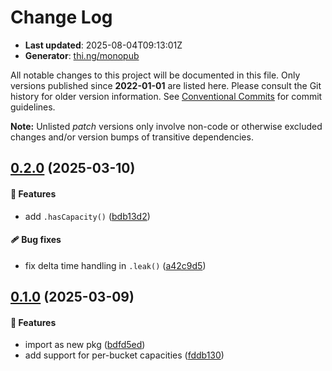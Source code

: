 # Change Log

- **Last updated**: 2025-08-04T09:13:01Z
- **Generator**: [thi.ng/monopub](https://thi.ng/monopub)

All notable changes to this project will be documented in this file.
Only versions published since **2022-01-01** are listed here.
Please consult the Git history for older version information.
See [Conventional Commits](https://conventionalcommits.org/) for commit guidelines.

**Note:** Unlisted _patch_ versions only involve non-code or otherwise excluded changes
and/or version bumps of transitive dependencies.

## [0.2.0](https://github.com/thi-ng/umbrella/tree/@thi.ng/leaky-bucket@0.2.0) (2025-03-10)

#### 🚀 Features

- add `.hasCapacity()` ([bdb13d2](https://github.com/thi-ng/umbrella/commit/bdb13d2))

#### 🩹 Bug fixes

- fix delta time handling in `.leak()` ([a42c9d5](https://github.com/thi-ng/umbrella/commit/a42c9d5))

## [0.1.0](https://github.com/thi-ng/umbrella/tree/@thi.ng/leaky-bucket@0.1.0) (2025-03-09)

#### 🚀 Features

- import as new pkg ([bdfd5ed](https://github.com/thi-ng/umbrella/commit/bdfd5ed))
- add support for per-bucket capacities ([fddb130](https://github.com/thi-ng/umbrella/commit/fddb130))
